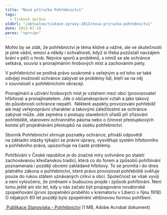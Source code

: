 ```yaml
---
title: "Nová příručka Pohřebnictví"
tags:
  - Tisková zpráva
oldUrl: "/aktualne/tiskove-zpravy-2013/nova-prirucka-pohrebnictvi"
date: 2013-07-19
perex: "<p></p>"
---
```


<!-- imported from the old website -->

<p>Mohlo by se zdát, že pohřebnictví je téma klidné a vážné, ale ve skutečnosti je plné vášní, emocí a někdy i schválností, když si třeba pozůstalí navzájem brání v péči o hrob. Nejvíce sporů a problémů, s nimiž se ale ochránce setkává, souvisí s pronajímáním hrobových míst a zachováním piety.</p><p>V pohřebnictví se prolíná právo soukromé s veřejným a od toho se také odvíjejí možnosti ochránce zabývat se problémy lidí, kteří se na něj v souvislosti s pohřebnictvím obracejí.</p><p>Pronajímání a užívání hrobových míst je vztahem mezi obcí (provozovatel hřbitova) a pronajímatelem. Jde o občanskoprávní vztah a jako takový do působnosti ochránce nepatří.  Některé aspekty provozování pohřebišť ale mají veřejnoprávní charakter a takovými záležitostmi se ochránce zabývat může. Jde zejména o postupy stavebních úřadů při zřizování pohřebiště, stanovení ochranného pásma nebo o činnost přestupkových komisí při projednávání přestupků na úseku pohřebnictví.</p><p>Sborník Pohřebnictví shrnuje poznatky ochránce, přináší odpovědi na základní otázky týkající se právní úpravy, vysvětluje systém hřbitovního a pohřebního práva, upozorňuje na časté problémy.</p><p>Pohřbívání v České republice je do značné míry ovlivněno po staletí zachovávanou křesťanskou tradicí, která co do forem a způsobů pohřbívání poznamenala i později obcemi zakládané hřbitovy. To se promítá i do dnes platného zákona o pohřebnictví, které právo provozovat pohřebiště svěřuje pouze do rukou státem uznávaných církví a obcí. Společnost se však vyvíjí a není vyloučeno, že změnami v budoucnu projde i způsob pohřbívání. Není tomu ještě ani sto let, kdy u nás začalo být propagováno novátorské zpopelňování (první zpopelnění proběhlo v krematoriu v Liberci v říjnu 1918). O nějakých 60 let později bylo zpopelnění většinovou formou pohřbení. </p><p><a title="Otevření do nového okna" href="/uploads-import/Publikace/sborniky_stanoviska/Sbornik_Pohrebnictvi.pdf" target="_blank"> Publikace Stanoviska - Pohřebnictví</a> (1 MB, Adobe Acrobat dokument)</p>
